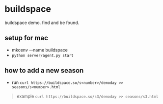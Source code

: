 # buildspace

buildspace demo. find and be found.

## setup for mac

- mkcenv --name buildspace
- `python server/agent.py start`

## how to add a new season

- run `curl https://buildspace.so/s<number>/demoday >> seasons/s<number>.html`

> example `curl https://buildspace.so/s3/demoday >> seasons/s3.html`
